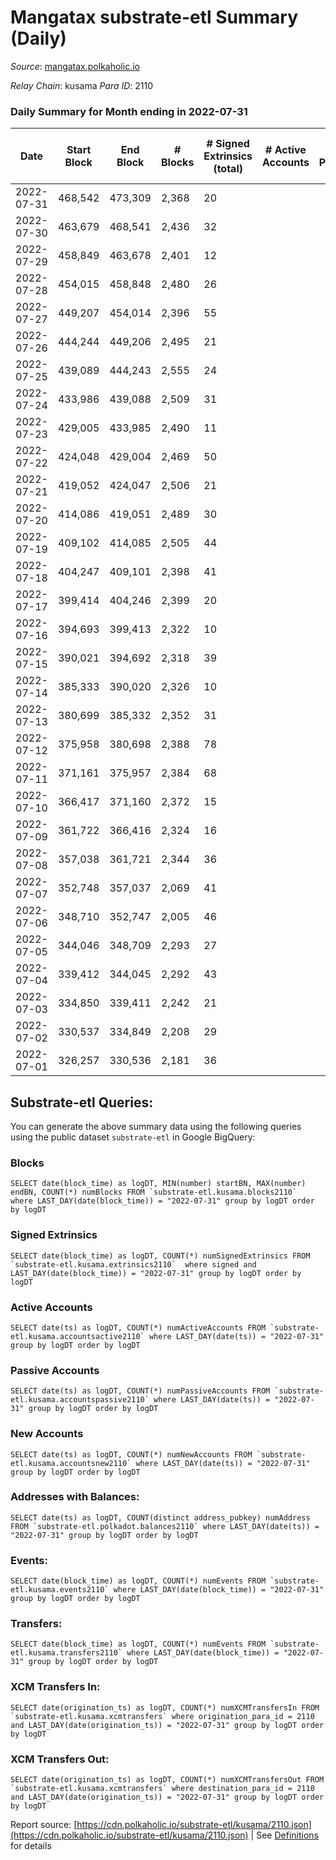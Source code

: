 # Mangatax substrate-etl Summary (Daily)

_Source_: [mangatax.polkaholic.io](https://mangatax.polkaholic.io)

*Relay Chain*: kusama
*Para ID*: 2110



### Daily Summary for Month ending in 2022-07-31


| Date | Start Block | End Block | # Blocks | # Signed Extrinsics (total) | # Active Accounts | # Passive | # New | # Addresses with Balances | # Events | # Transfers | # XCM Transfers In | # XCM Transfers Out | Issues | 
| ---- | ----------- | --------- | -------- | --------------------------- | ----------------- | --------- | ----- | ------------------------- | -------- | ----------- | ------------------ | ------------------- | ------ |
| 2022-07-31 | 468,542 | 473,309 | 2,368 | 20 |  |  |  | 1,180 | 4,885 |   | 1 ($1,252.18) | 5 ($589.37) |  |
| 2022-07-30 | 463,679 | 468,541 | 2,436 | 32 |  |  |  |  | 4,991 |   |   | 4 ($1,935.09) |  |
| 2022-07-29 | 458,849 | 463,678 | 2,401 | 12 |  |  |  |  | 4,862 |   |   | 3 ($574.00) |  |
| 2022-07-28 | 454,015 | 458,848 | 2,480 | 26 |  |  |  |  | 5,113 |   |   | 2 ($112.00) |  |
| 2022-07-27 | 449,207 | 454,014 | 2,396 | 55 |  |  |  |  | 4,943 | 4  | 2 ($733.57) | 8 ($2,515.85) |  |
| 2022-07-26 | 444,244 | 449,206 | 2,495 | 21 |  |  |  |  | 5,132 | 1  | 1 ($10.81) | 3 ($658.26) |  |
| 2022-07-25 | 439,089 | 444,243 | 2,555 | 24 |  |  |  |  | 5,266 |   | 2 ($127.37) | 2 ($79.78) |  |
| 2022-07-24 | 433,986 | 439,088 | 2,509 | 31 |  |  |  |  | 5,105 |   | 1 ($98.60) | 2 ($1,360.75) |  |
| 2022-07-23 | 429,005 | 433,985 | 2,490 | 11 |  |  |  |  | 5,037 |   |   |   |  |
| 2022-07-22 | 424,048 | 429,004 | 2,469 | 50 |  |  |  |  | 5,082 | 2  | 1 ($277.48) | 5 ($574.10) |  |
| 2022-07-21 | 419,052 | 424,047 | 2,506 | 21 |  |  |  |  | 5,205 |   | 2 ($79.13) | 1 ($17.21) |  |
| 2022-07-20 | 414,086 | 419,051 | 2,489 | 30 |  |  |  |  | 5,061 |   | 2 ($239.94) | 1 ($449.33) |  |
| 2022-07-19 | 409,102 | 414,085 | 2,505 | 44 |  |  |  |  | 5,252 | 2  | 4 ($798.90) | 2 ($394.27) |  |
| 2022-07-18 | 404,247 | 409,101 | 2,398 | 41 |  |  |  |  | 4,967 |   | 4 ($1,252.69) | 4 ($247.95) |  |
| 2022-07-17 | 399,414 | 404,246 | 2,399 | 20 |  |  |  |  | 4,907 |   | 2 ($347.02) | 4 ($454.10) |  |
| 2022-07-16 | 394,693 | 399,413 | 2,322 | 10 |  |  |  |  | 4,745 |   | 1 ($6.51) | 1 ($122.71) |  |
| 2022-07-15 | 390,021 | 394,692 | 2,318 | 39 |  |  |  |  | 4,761 | 1  | 1 ($16.32) | 4 ($3,182.83) |  |
| 2022-07-14 | 385,333 | 390,020 | 2,326 | 10 |  |  |  |  | 4,786 |   | 2 ($491.26) | 1 ($51.98) |  |
| 2022-07-13 | 380,699 | 385,332 | 2,352 | 31 |  |  |  |  | 4,860 | 2  |   | 3 ($323.49) |  |
| 2022-07-12 | 375,958 | 380,698 | 2,388 | 78 |  |  |  |  | 4,998 |   | 8 ($83.15) | 11 ($1,117.72) |  |
| 2022-07-11 | 371,161 | 375,957 | 2,384 | 68 |  |  |  |  | 4,931 | 8  | 1 ($96.34) | 7 ($1,270.86) |  |
| 2022-07-10 | 366,417 | 371,160 | 2,372 | 15 |  |  |  |  | 4,881 |   | 2 ($55.93) | 2 ($737.80) |  |
| 2022-07-09 | 361,722 | 366,416 | 2,324 | 16 |  |  |  |  | 4,840 |   | 3 ($53.33) | 2 ($333.50) |  |
| 2022-07-08 | 357,038 | 361,721 | 2,344 | 36 |  |  |  |  | 4,820 |   | 3 ($2,410.42) | 1 ($585.31) |  |
| 2022-07-07 | 352,748 | 357,037 | 2,069 | 41 |  |  |  |  | 4,294 | 2  |   | 6 ($1,395.18) |  |
| 2022-07-06 | 348,710 | 352,747 | 2,005 | 46 |  |  |  |  | 4,101 | 1  | 3 ($66.06) | 4 ($1,115.94) |  |
| 2022-07-05 | 344,046 | 348,709 | 2,293 | 27 |  |  |  |  | 4,728 | 1  | 3 ($876.53) | 3 ($690.37) |  |
| 2022-07-04 | 339,412 | 344,045 | 2,292 | 43 |  |  |  |  | 4,670 | 1  | 5 ($4,872.94) | 2 ($886.65) |  |
| 2022-07-03 | 334,850 | 339,411 | 2,242 | 21 |  |  |  |  | 4,630 | 1  |   |   |  |
| 2022-07-02 | 330,537 | 334,849 | 2,208 | 29 |  |  |  |  | 4,490 |   | 1 ($24.63) | 2 ($35.42) |  |
| 2022-07-01 | 326,257 | 330,536 | 2,181 | 36 |  |  |  |  | 4,530 | 3  | 4 ($708.44) | 2 ($890.15) |  |

## Substrate-etl Queries:
You can generate the above summary data using the following queries using the public dataset `substrate-etl` in Google BigQuery:


### Blocks
```
SELECT date(block_time) as logDT, MIN(number) startBN, MAX(number) endBN, COUNT(*) numBlocks FROM `substrate-etl.kusama.blocks2110`  where LAST_DAY(date(block_time)) = "2022-07-31" group by logDT order by logDT
```


### Signed Extrinsics
```
SELECT date(block_time) as logDT, COUNT(*) numSignedExtrinsics FROM `substrate-etl.kusama.extrinsics2110`  where signed and LAST_DAY(date(block_time)) = "2022-07-31" group by logDT order by logDT
```


### Active Accounts
```
SELECT date(ts) as logDT, COUNT(*) numActiveAccounts FROM `substrate-etl.kusama.accountsactive2110` where LAST_DAY(date(ts)) = "2022-07-31" group by logDT order by logDT
```


### Passive Accounts
```
SELECT date(ts) as logDT, COUNT(*) numPassiveAccounts FROM `substrate-etl.kusama.accountspassive2110` where LAST_DAY(date(ts)) = "2022-07-31" group by logDT order by logDT
```


### New Accounts
```
SELECT date(ts) as logDT, COUNT(*) numNewAccounts FROM `substrate-etl.kusama.accountsnew2110` where LAST_DAY(date(ts)) = "2022-07-31" group by logDT order by logDT
```


### Addresses with Balances:
```
SELECT date(ts) as logDT, COUNT(distinct address_pubkey) numAddress FROM `substrate-etl.polkadot.balances2110` where LAST_DAY(date(ts)) = "2022-07-31" group by logDT order by logDT
```


### Events:
```
SELECT date(block_time) as logDT, COUNT(*) numEvents FROM `substrate-etl.kusama.events2110` where LAST_DAY(date(block_time)) = "2022-07-31" group by logDT order by logDT
```


### Transfers:
```
SELECT date(block_time) as logDT, COUNT(*) numEvents FROM `substrate-etl.kusama.transfers2110` where LAST_DAY(date(block_time)) = "2022-07-31" group by logDT order by logDT
```


### XCM Transfers In:
```
SELECT date(origination_ts) as logDT, COUNT(*) numXCMTransfersIn FROM `substrate-etl.kusama.xcmtransfers` where origination_para_id = 2110 and LAST_DAY(date(origination_ts)) = "2022-07-31" group by logDT order by logDT
```


### XCM Transfers Out:
```
SELECT date(origination_ts) as logDT, COUNT(*) numXCMTransfersOut FROM `substrate-etl.kusama.xcmtransfers` where destination_para_id = 2110 and LAST_DAY(date(origination_ts)) = "2022-07-31" group by logDT order by logDT
```



Report source: [https://cdn.polkaholic.io/substrate-etl/kusama/2110.json](https://cdn.polkaholic.io/substrate-etl/kusama/2110.json) | See [Definitions](/DEFINITIONS.md) for details
